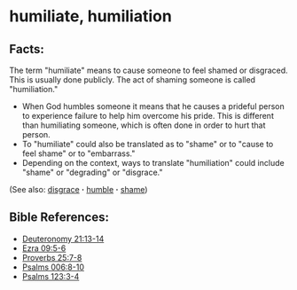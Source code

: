 # humiliate, humiliation #

## Facts: ##

The term "humiliate" means to cause someone to feel shamed or disgraced. This is usually done publicly. The act of shaming someone is called "humiliation." 

* When God humbles someone it means that he causes a prideful person to experience failure to help him overcome his pride. This is different than humiliating someone, which is often done in order to hurt that person.
* To "humiliate" could also be translated as to "shame" or to "cause to feel shame" or to "embarrass."
* Depending on the context, ways to translate "humiliation" could include "shame" or "degrading" or "disgrace."

(See also: [disgrace](../other/disgrace.md) **·** [humble](../other/humble.md) **·** [shame](../other/shame.md))

## Bible References: ##

* [Deuteronomy 21:13-14](https://door43.org/en/bible/notes/deu/21/13)
* [Ezra 09:5-6](https://door43.org/en/bible/notes/ezr/09/05)
* [Proverbs 25:7-8](https://door43.org/en/bible/notes/pro/25/07)
* [Psalms 006:8-10](https://door43.org/en/bible/notes/psa/006/008)
* [Psalms 123:3-4](https://door43.org/en/bible/notes/psa/123/003)

